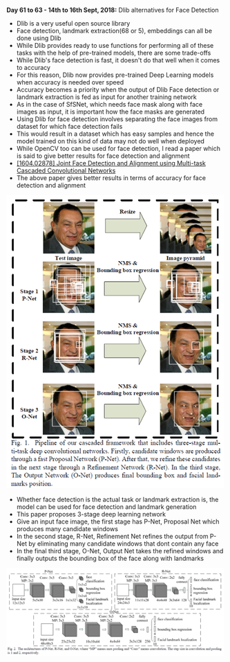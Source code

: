 **Day 61 to 63 - 14th to 16th Sept, 2018:** Dlib alternatives for Face Detection

* Dlib is a very useful open source library
* Face detection, landmark extraction(68 or 5), embeddings can all be done using Dlib
* While Dlib provides ready to use functions for performing all of these tasks with the help of pre-trained models, there are some trade-offs
* While Dlib's face detection is fast, it doesn't do that well when it comes to accuracy
* For this reason, Dlib now provides pre-trained Deep Learning models when accuracy is needed over speed
* Accuracy becomes a priority when the output of Dlib Face detection or landmark extraction is fed as input for another training network
* As in the case of SfSNet, which needs face mask along with face images as input, it is important how the face masks are generated
* Using Dlib for face detection involves separating the face images from dataset for which face detection fails
* This would result in a dataset which has easy samples and hence the model trained on this kind of data may not do well when deployed
* While OpenCV too can be used for face detection, I read a paper which is said to give better results for face detection and alignment
* [[1604.02878] Joint Face Detection and Alignment using Multi-task Cascaded Convolutional Networks](https://arxiv.org/abs/1604.02878)
* The above paper gives better results in terms of accuracy for face detection and alignment

<p><img src="https://raw.githubusercontent.com/theimgclist/100DaysOfMLCode/master/images/PROnet.png"/></p>

* Whether face detection is the actual task or landmark extraction is, the model can be used for face detection and landmark generation
* This paper proposes 3-stage deep learning network
* Give an input face image, the first stage has P-Net, Proposal Net which produces many candidate windows 
* In the second stage, R-Net, Refinement Net refines the output from P-Net by eliminating many candidate windows that dont contain any face
* In the final third stage, O-Net, Output Net takes the refined windows and finally outputs the bounding box of the face along with landmarks

<p><img src="https://raw.githubusercontent.com/theimgclist/100DaysOfMLCode/master/images/PROnetarch.png"/></p>
